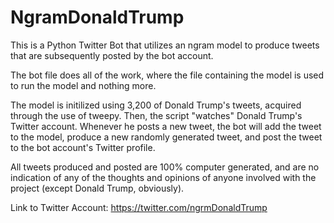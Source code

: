 # NgramDonaldTrump

This is a Python Twitter Bot that utilizes an ngram model to produce tweets 
that are subsequently posted by the bot account.

The bot file does all of the work, where the file containing the model
is used to run the model and nothing more.

The model is initilized using 3,200 of Donald Trump's tweets, acquired
through the use of tweepy. Then, the script "watches" Donald Trump's Twitter
account. Whenever he posts a new tweet, the bot will add the tweet to the model,
produce a new randomly generated tweet, and post the tweet to the bot account's
Twitter profile. 

All tweets produced and posted are 100% computer generated, and are no indication
of any of the thoughts and opinions of anyone involved with the project
(except Donald Trump, obviously).

Link to Twitter Account: https://twitter.com/ngrmDonaldTrump
